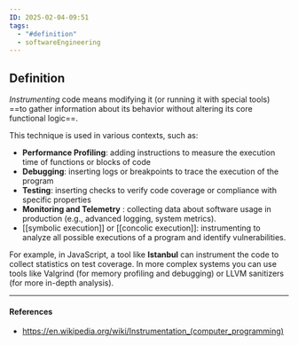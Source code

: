 ```yaml
---
ID: 2025-02-04-09:51
tags:
  - "#definition"
  - softwareEngineering
---
```

## Definition

*Instrumenting* code means modifying it (or running it with special tools) ==to gather information about its behavior without altering its core functional logic==. 

This technique is used in various contexts, such as:
- **Performance Profiling**: adding instructions to measure the execution time of functions or blocks of code
- **Debugging**: inserting logs or breakpoints to trace the execution of the program
- **Testing**: inserting checks to verify code coverage or compliance with specific properties
- **Monitoring and Telemetry** : collecting data about software usage in production (e.g., advanced logging, system metrics).
- [[symbolic execution]] or [[concolic execution]]: instrumenting to analyze all possible executions of a program and identify vulnerabilities.

For example, in JavaScript, a tool like **Istanbul** can instrument the code to collect statistics on test coverage.
In more complex systems you can use tools like Valgrind (for memory profiling and debugging) or LLVM sanitizers (for more in-depth analysis).

---
#### References
- https://en.wikipedia.org/wiki/Instrumentation_(computer_programming)

